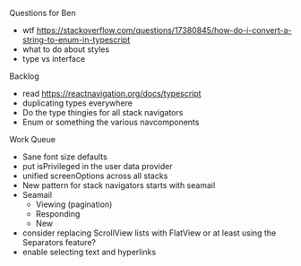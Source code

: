 Questions for Ben
* wtf https://stackoverflow.com/questions/17380845/how-do-i-convert-a-string-to-enum-in-typescript
* what to do about styles
* type vs interface

Backlog
* read https://reactnavigation.org/docs/typescript
* duplicating types everywhere
* Do the type thingies for all stack navigators
* Enum or something the various navcomponents

Work Queue
* Sane font size defaults
* put isPrivileged in the user data provider
* unified screenOptions across all stacks
* New pattern for stack navigators starts with seamail
* Seamail
  * Viewing (pagination)
  * Responding
  * New
* consider replacing ScrollView lists with FlatView or at least using the Separators feature?
* enable selecting text and hyperlinks
